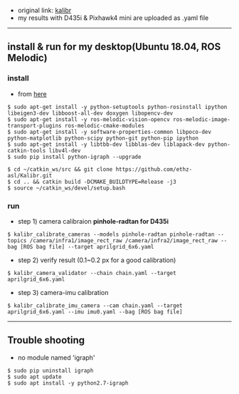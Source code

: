 + original link: [kalibr](https://github.com/ethz-asl/kalibr)
+ my results with D435i & Pixhawk4 mini are uploaded as .yaml file

***
## install & run for my desktop(Ubuntu 18.04, ROS Melodic)
### install 
+ from [here](https://blog.csdn.net/weixin_43715197/article/details/106730297)
```
$ sudo apt-get install -y python-setuptools python-rosinstall ipython libeigen3-dev libboost-all-dev doxygen libopencv-dev
$ sudo apt-get install -y ros-melodic-vision-opencv ros-melodic-image-transport-plugins ros-melodic-cmake-modules 
$ sudo apt-get install -y software-properties-common libpoco-dev python-matplotlib python-scipy python-git python-pip ipython 
$ sudo apt-get install -y libtbb-dev libblas-dev liblapack-dev python-catkin-tools libv4l-dev
$ sudo pip install python-igraph --upgrade

$ cd ~/catkin_ws/src && git clone https://github.com/ethz-asl/Kalibr.git
$ cd .. && catkin build -DCMAKE_BUILDTYPE=Release -j3
$ source ~/catkin_ws/devel/setup.bash
```

### run
+ step 1) camera calibraion **pinhole-radtan for D435i**
```
$ kalibr_calibrate_cameras --models pinhole-radtan pinhole-radtan --topics /camera/infra1/image_rect_raw /camera/infra2/image_rect_raw --bag [ROS bag file] --target aprilgrid_6x6.yaml
```
+ step 2) verify result (0.1~0.2 px for a good calibration)
```
$ kalibr_camera_validator --chain chain.yaml --target aprilgrid_6x6.yaml
```
+ step 3) camera-imu calibration
```
$ kalibr_calibrate_imu_camera --cam chain.yaml --target aprilgrid_6x6.yaml --imu imu0.yaml --bag [ROS bag file]
```
***

## Trouble shooting
+ no module named 'igraph'
```
$ sudo pip uninstall igraph
$ sudo apt update
$ sudo apt install -y python2.7-igraph
```

<!--
+ Exception in thread block: [aslam::Exception] /home/zinuok/catkin_ws/src/kalibr/aslam_nonparametric_estimation/aslam_splines/src/BSplineExpressions.cpp:447: toTransformationMatrixImplementation() assert(_bufferTmin <= _time.toScalar() < _bufferTmax) failed [1.60032e+09 <= 1.60032e+09 < 1.60032e+09]: Spline Coefficient Buffer Exceeded. Set larger buffer margins!
<br>
=> change timeoffset-padding value to **0.1** at line 95 in kalibr/blob/master/aslam_offline_calibration/kalibr/python/kalibr_calibrate_imu_camera <br>
from [here](https://github.com/ethz-asl/kalibr/issues/41) and [here](https://github.com/ethz-asl/kalibr/blob/master/aslam_offline_calibration/kalibr/python/kalibr_calibrate_imu_camera#L171)
-->
